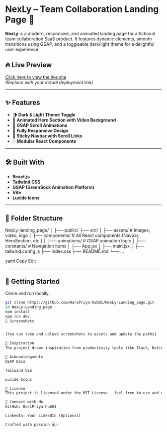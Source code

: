 # NexLy – Team Collaboration Landing Page 🚀

**NexLy** is a modern, responsive, and animated landing page for a fictional team collaboration SaaS product. It features dynamic elements, smooth transitions using GSAP, and a toggleable dark/light theme for a delightful user experience.

## 🔥 Live Preview

[Click here to view the live site](https://your-live-link.vercel.app)  
*(Replace with your actual deployment link)*

---

## ✨ Features

- 🌗 **Dark & Light Theme Toggle**
- 🎥 **Animated Hero Section with Video Background**
- 🧠 **GSAP Scroll Animations**
- 📱 **Fully Responsive Design**
- 📌 **Sticky Navbar with Scroll Links**
- 💡 **Modular React Components**

---

## 🛠️ Built With

- **React.js**
- **Tailwind CSS**
- **GSAP (GreenSock Animation Platform)**
- **Vite**
- **Lucide Icons**

---

## 📁 Folder Structure

NexLy-landing_page/
│
├── public/
├── src/
│ ├── assets/ # Images, video, logo
│ ├── components/ # All React components (Navbar, HeroSection, etc.)
│ ├── animations/ # GSAP animation logic
│ ├── constants/ # Navigation items
│ ├── App.jsx
│ ├── main.jsx
│
├── tailwind.config.js
├── index.css
├── README.md
└── ...

yaml
Copy
Edit

---

## 🚀 Getting Started

Clone and run locally:

```bash
git clone https://github.com/HariPriya-hub01/NexLy-Landing_page.git
cd NexLy-Landing_page
npm install
npm run dev
📸 Screenshots


(You can take and upload screenshots to assets and update the paths)

🧠 Inspiration
The project draws inspiration from productivity tools like Slack, Notion, and ClickUp — aiming to showcase how sleek UI/UX and clean animations can make even a fictional brand look premium.

🙌 Acknowledgments
GSAP Docs

Tailwind CSS

Lucide Icons

📝 License
This project is licensed under the MIT License - feel free to use and modify it for your own purposes!

🤝 Connect with Me
GitHub: HariPriya-hub01

LinkedIn: Your LinkedIn (Optional)

Crafted with passion 💻✨
